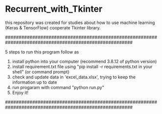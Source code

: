 # Recurrent_with_Tkinter
this repository was created for studies about how to use machine learning (Keras & TensorFlow) cooperate Tkinter library.

#######################################################################################################
                                                                                                                     
   5 steps to run this program follow as                                                                             
1) install python into your computer (recommend 3.8.12 of python version)                                            
2) install requirement.txt file using "pip install -r requirements.txt in your shell" (or command prompt)             
3) check and update data in 'excel_data.xlsx', trying to keep the information up to date                         
4) run progaram with command "python run.py"                                                                      
5) Enjoy it!                                                                                           
                                                                                                                    
#######################################################################################################


